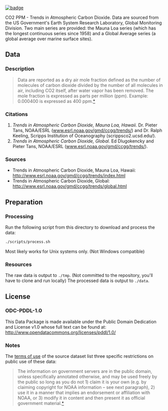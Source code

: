 <a className="gh-badge" href="https://datahub.io/core/co2-ppm"><img src="https://badgen.net/badge/icon/View%20on%20datahub.io/orange?icon=https://datahub.io/datahub-cube-badge-icon.svg&label&scale=1.25" alt="badge" /></a>

CO2 PPM - Trends in Atmospheric Carbon Dioxide. Data are sourced from the US Government's Earth System Research Laboratory, Global Monitoring Division. Two main series are provided: the Mauna Loa series (which has the longest continuous series since 1958) and a Global Average series (a global average over marine surface sites).

## Data

### Description

> Data are reported as a dry air mole fraction defined as the number of molecules of carbon dioxide divided by the number of all molecules in air, including CO2 itself, after water vapor has been removed. The mole fraction is expressed as parts per million (ppm). Example: 0.000400 is expressed as 400 ppm.[*][ccgg-trends]

### Citations

1. *Trends in Atmospheric Carbon Dioxide, Mauna Loa, Hawaii.* Dr. Pieter Tans, NOAA/ESRL (www.esrl.noaa.gov/gmd/ccgg/trends/) and Dr. Ralph Keeling, Scripps Institution of Oceanography (scrippsco2.ucsd.edu/).
1. *Trends in Atmospheric Carbon Dioxide, Global.* Ed Dlugokencky and Pieter Tans, NOAA/ESRL (www.esrl.noaa.gov/gmd/ccgg/trends/).

### Sources

- Trends in Atmospheric Carbon Dioxide, Mauna Loa, Hawaii: http://www.esrl.noaa.gov/gmd/ccgg/trends/index.html
- Trends in Atmospheric Carbon Dioxide, Global: http://www.esrl.noaa.gov/gmd/ccgg/trends/global.html

## Preparation

### Processing

Run the following script from this directory to download and process the data:

```bash
./scripts/process.sh
```

Most likely works for Unix systems only. (Not Windows compatible)

### Resources

The raw data is output to `./tmp`. (Not committed to the repository, you'll have to clone and run locally) The processed data is output to `./data`.

## License

### ODC-PDDL-1.0

This Data Package is made available under the Public Domain Dedication and License v1.0 whose full text can be found at: http://www.opendatacommons.org/licenses/pddl/1.0/

### Notes

The [terms of use][gmd] of the source dataset list three specific restrictions on public use of these data:

> The information on government servers are in the public domain, unless specifically annotated otherwise, and may be used freely by the public so long as you do not 1) claim it is your own (e.g. by claiming copyright for NOAA information – see next paragraph), 2) use it in a manner that implies an endorsement or affiliation with NOAA, or 3) modify it in content and then present it as official government material.[*][gmd]

[ccgg-trends]: http://www.esrl.noaa.gov/gmd/ccgg/trends/index.html
[gmd]: http://www.esrl.noaa.gov/gmd/about/disclaimer.html
